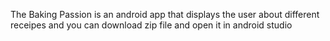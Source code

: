 The Baking Passion is an android app that displays the user about different receipes and you can download zip file and open it in android studio
